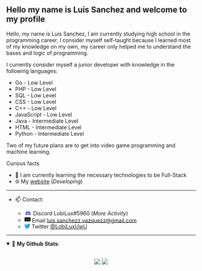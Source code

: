 ## **Hello my name is Luis Sanchez and welcome to my profile**

Hello, my name is Luis Sanchez, I am currently studying high school in the programming career, I consider myself self-taught because I learned most of my knowledge on my own, my career only helped me to understand the bases and logic of programming.

I currently consider myself a junior developer with knowledge in the following languages:

- Go - Low Level
- PHP - Low Level
- SQL - Low Level
- CSS - Low Level
- C++ - Low Level
- JavaScript - Low Level
- Java - Intermediate Level
- HTML - Intermediate Level
- Python - Intermediate Level

Two of my future plans are to get into video game programming and machine learning.

Curious facts

- 🌱 I am currently learning the necessary technologies to be Full-Stack
- 🌐 My [website](https://lobilux.me) (_Developing_)

---

- 📫 Contact:

  - <img src="./src/img/discord_icon.png" width="20px"> Discord LobiLux#5960 (_More Activity_)
  - <img src="./src/img/mail_icon.png" width="17px"> Email <a href="mailto:luis.sanchezz.vazquezz@gmail.com">luis.sanchezz.vazquezz@gmail.com</a>
  -  <img src="./src/img/twitter_icon.png" width="16px"> Twitter [@LobiLuxUwU](https://twitter.com/LobiLux_UwU)

---

<details open>
  <summary> 📌 <b>My Github Stats</b>: </summary>
  <br>
  <p align="center">
    <img src = "https://github-readme-stats.vercel.app/api?username=MeanyDev&count_private=true&show_icons=true&theme=midnight-purple">
    <img src = "https://github-readme-stats.vercel.app/api/top-langs/?username=MeanyDev&theme=midnight-purple&count_private=true&layout=compact&langs_count=6">
  </p>
</details>
